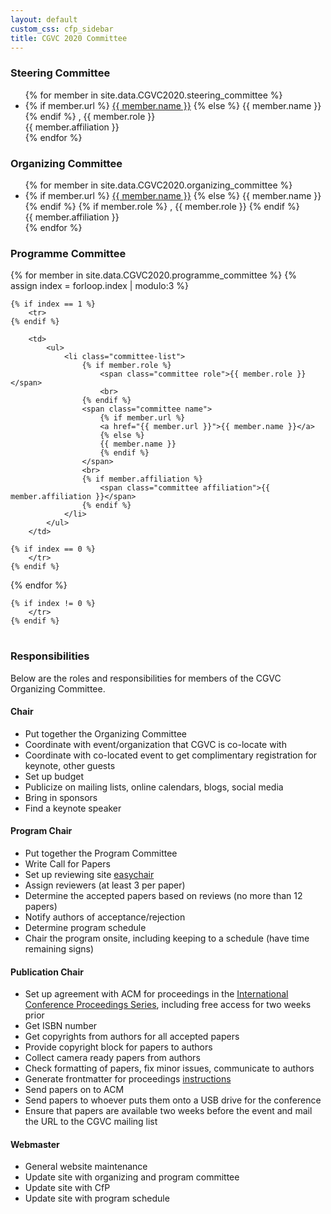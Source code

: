 ```yaml
---
layout: default
custom_css: cfp_sidebar
title: CGVC 2020 Committee
---
```


### Steering Committee

<ul>
    {% for member in site.data.CGVC2020.steering_committee %}
    <li class="committee-list">
        <span class="committee name">
            {% if member.url %}
            <a href="{{ member.url }}">{{ member.name }}</a>
            {% else %}
            {{ member.name }}
            {% endif %}
        </span>
        <span class="committee role">, {{ member.role }}</span><br>
        <span class="committee affiliation">{{ member.affiliation }}</span>
    </li>
    {% endfor %}
</ul>

### Organizing Committee

<ul>
    {% for member in site.data.CGVC2020.organizing_committee %}
    <li class="committee-list">
        <span class="committee name">
            {% if member.url %}
            <a href="{{ member.url }}">{{ member.name }}</a>
            {% else %}
            {{ member.name }}
            {% endif %}
        </span>
        {% if member.role %}
        <span class="committee role">, {{ member.role }}</span>
        {% endif %}
        <br>
        <span class="committee affiliation">{{ member.affiliation }}</span>
    </li>
    {% endfor %}
</ul>

### Programme Committee

<table>

{% for member in site.data.CGVC2020.programme_committee %}
{% assign index = forloop.index | modulo:3 %}

    {% if index == 1 %}
        <tr>
    {% endif %}

        <td>
            <ul>
                <li class="committee-list">
                    {% if member.role %}
                        <span class="committee role">{{ member.role }}</span>
                        <br>
                    {% endif %}
                    <span class="committee name">
                        {% if member.url %}
                        <a href="{{ member.url }}">{{ member.name }}</a>
                        {% else %}
                        {{ member.name }}
                        {% endif %}
                    </span>
                    <br>
                    {% if member.affiliation %}
                        <span class="committee affiliation">{{ member.affiliation }}</span>
                    {% endif %}
                </li>
            </ul>
        </td>

    {% if index == 0 %}
        </tr>
    {% endif %}

{% endfor %}

    {% if index != 0 %}
        </tr>
    {% endif %}

</table>

### Responsibilities

Below are the roles and responsibilities for members of the CGVC Organizing Committee.

#### Chair

- Put together the Organizing Committee
- Coordinate with event/organization that CGVC is co-locate with
- Coordinate with co-located event to get complimentary registration for keynote, other guests
- Set up budget
- Publicize on mailing lists, online calendars, blogs, social media
- Bring in sponsors
- Find a keynote speaker

#### Program Chair

- Put together the Program Committee
- Write Call for Papers
- Set up reviewing site [easychair](http://www.easychair.org/)
- Assign reviewers (at least 3 per paper)
- Determine the accepted papers based on reviews (no more than 12 papers)
- Notify authors of acceptance/rejection
- Determine program schedule
- Chair the program onsite, including keeping to a schedule (have time remaining signs)

#### Publication Chair

- Set up agreement with ACM for proceedings in the [International Conference Proceedings
  Series](https://www.acm.org/publications/icp_series), including free access for two weeks prior
- Get ISBN number
- Get copyrights from authors for all accepted papers
- Provide copyright block for papers to authors
- Collect camera ready papers from authors
- Check formatting of papers, fix minor issues, communicate to authors
- Generate frontmatter for proceedings [instructions](https://www.acm.org/publications/icps-instructions/)
- Send papers on to ACM
- Send papers to whoever puts them onto a USB drive for the conference
- Ensure that papers are available two weeks before the event and mail the URL to the CGVC mailing list

#### Webmaster

- General website maintenance
- Update site with organizing and program committee
- Update site with CfP
- Update site with program schedule
